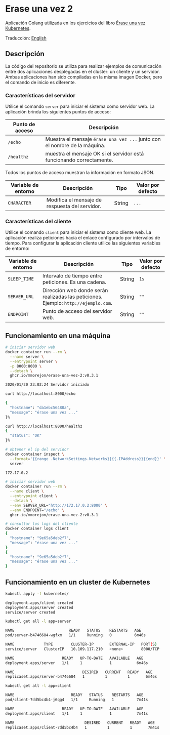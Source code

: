 # Erase una vez 2

Aplicación Golang utilizada en los ejercicios del libro [Érase una vez Kubernetes](https://leanpub.com/erase-una-vez-kubernetes).

Traducción: [English](README_en.md)

## Descripción

La código del repositorio se utiliza para realizar ejemplos de comunicación entre dos aplicaciones desplegadas en el cluster: un cliente y un servidor. Ambas aplicaciones han sido compiladas en la misma imagen Docker, pero el comando de inicio es diferente.

### Características del servidor

Utilice el comando `server` para iniciar el sistema como servidor web. La aplicación brinda los siguientes puntos de acceso:

|Punto de acceso |Descripción|
|-----|-----------|
|`/echo`| Muestra el mensaje `érase una vez ...` junto con el nombre de la máquina.|
|`/healthz`| muestra el mensaje OK si el servidor está funcionando correctamente.|

Todos los puntos de acceso muestran la información en formato JSON.

|Variable de entorno|Descripción|Tipo|Valor por defecto|
|-----|-----------|------|----|
|`CHARACTER`| Modifica el mensaje de respuesta del servidor.| String | `...` |

### Características del cliente

Utilice el comando `client` para iniciar el sistema como cliente web. La aplicación realiza peticiones hacia el enlace configurado por intervalos de tiempo. Para configurar la aplicación cliente utilice las siguientes variables de entorno:

|Variable de entorno|Descripción|Tipo|Valor por defecto|
|-----|-----------|------|---|
|`SLEEP_TIME`| Intervalo de tiempo entre peticiones. Es una cadena. | String | `1s` |
|`SERVER_URL`| Dirección web donde serán realizadas las peticiones. Ejemplo: `http://ejemplo.com`.| String | `""` |
|`ENDPOINT`| Punto de acceso del servidor web.| String | `""` |

## Funcionamiento en una máquina

```bash
# iniciar servidor web
docker container run --rm \
  --name server \
  --entrypoint server \
  -p 8000:8000 \
  --detach \
  ghcr.io/mmorejon/erase-una-vez-2:v0.3.1

2020/01/20 23:02:24 Servidor iniciado
```

```bash
curl http://localhost:8000/echo

{
  "hostname": "da1ebc56480a",
  "message": "érase una vez ..."
}%
```

```bash
curl http://localhost:8000/healthz
{
  "status": "OK"
}%
```

```bash
# obtener el ip del servidor
docker container inspect \
  --format='{{range .NetworkSettings.Networks}}{{.IPAddress}}{{end}}' \
  server

172.17.0.2
```

```bash
# iniciar servidor web
docker container run --rm \
  --name client \
  --entrypoint client \
  --detach \
  --env SERVER_URL="http://172.17.0.2:8000" \
  --env ENDPOINT="/echo" \
  ghcr.io/mmorejon/erase-una-vez-2:v0.3.1
```

```bash
# consultar los logs del cliente
docker container logs client
{
  "hostname": "9e65a5deb2f7",
  "message": "érase una vez ..."
}
{
  "hostname": "9e65a5deb2f7",
  "message": "érase una vez ..."
}
```

## Funcionamiento en un cluster de Kubernetes

```bash
kubectl apply -f kubernetes/

deployment.apps/client created
deployment.apps/server created
service/server created
```

```bash
kubectl get all -l app=server

NAME                        READY   STATUS    RESTARTS   AGE
pod/server-b4746684-wgfxm   1/1     Running   0          6m46s

NAME             TYPE        CLUSTER-IP       EXTERNAL-IP   PORT(S)    AGE
service/server   ClusterIP   10.109.117.210   <none>        8000/TCP   6m46s

NAME                     READY   UP-TO-DATE   AVAILABLE   AGE
deployment.apps/server   1/1     1            1           6m46s

NAME                              DESIRED   CURRENT   READY   AGE
replicaset.apps/server-b4746684   1         1         1       6m46s
```

```bash
kubectl get all -l app=client

NAME                         READY   STATUS    RESTARTS   AGE
pod/client-7dd5bc4b4-j6qg4   1/1     Running   1          7m41s

NAME                     READY   UP-TO-DATE   AVAILABLE   AGE
deployment.apps/client   1/1     1            1           7m41s

NAME                               DESIRED   CURRENT   READY   AGE
replicaset.apps/client-7dd5bc4b4   1         1         1       7m41s
```
